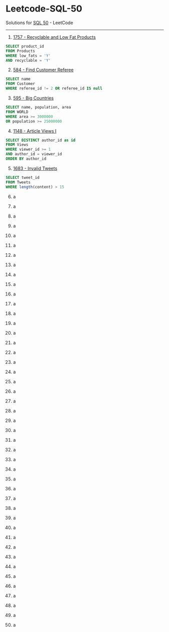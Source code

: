 # Leetcode-SQL-50
Solutions for [SQL 50](https://leetcode.com/studyplan/top-sql-50/) - LeetCode 

---
1. [1757 - Recyclable and Low Fat Products](https://leetcode.com/problems/recyclable-and-low-fat-products/)
```sql
SELECT product_id
FROM Products
WHERE low_fats = 'Y'
AND recyclable = 'Y'
```

2. [584 - Find Customer Referee](https://leetcode.com/problems/find-customer-referee)
```sql
SELECT name 
FROM Customer 
WHERE referee_id != 2 OR referee_id IS null
```

3. [595 - Big Countries](https://leetcode.com/problems/big-countries/)
```sql
SELECT name, population, area
FROM WORLD
WHERE area >= 3000000
OR population >= 25000000
```

4. [1148 - Article Views I](https://leetcode.com/problems/article-views-i)
```sql
SELECT DISTINCT author_id as id
FROM Views
WHERE viewer_id >= 1
AND author_id = viewer_id
ORDER BY author_id
```
5. [1683 - Invalid Tweets](https://leetcode.com/problems/invalid-tweets/)
```sql
SELECT tweet_id
FROM Tweets
WHERE length(content) > 15
```
6. a
7. a
8. a
9. a
10. a
11. a

12. a
13. a
14. a
15. a
16. a

17. a
18. a
19. a
20. a
21. a

22. a
23. a
24. a
25. a
26. a

27. a
28. a
29. a
30. a

31. a
32. a
33. a
34. a

35. a
36. a
37. a
38. a
39. a

40. a
41. a
42. a
43. a

44. a
45. a
46. a
47. a
48. a

49. a

50. a
